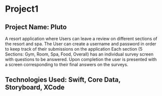 # Project1

## Project Name: Pluto
A resort application where Users can leave a review on different sections of the resort and spa. 
The User can create a username and password in order to keep track of their submissions on the application
Each section (5 Sections: Gym, Room, Spa, Food, Overall) has an individual survey screen with questions to be answered.
Upon completion the user is presented with a screen corresponding to their final answers on the surveys.

## Technologies Used: Swift, Core Data, Storyboard, XCode


